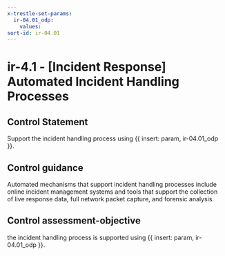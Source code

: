 ```yaml
---
x-trestle-set-params:
  ir-04.01_odp:
    values:
sort-id: ir-04.01
---
```


# ir-4.1 - \[Incident Response\] Automated Incident Handling Processes

## Control Statement

Support the incident handling process using {{ insert: param, ir-04.01_odp }}.

## Control guidance

Automated mechanisms that support incident handling processes include online incident management systems and tools that support the collection of live response data, full network packet capture, and forensic analysis.

## Control assessment-objective

the incident handling process is supported using {{ insert: param, ir-04.01_odp }}.
